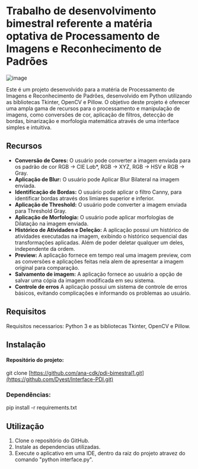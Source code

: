 # Trabalho de desenvolvimento bimestral referente a matéria optativa de Processamento de Imagens e Reconhecimento de Padrões

![image](https://github.com/Dyest/Interface-PDI/assets/64050916/e11cc5f2-cd80-4482-86a2-02c1ae0a1452)

Este é um projeto desenvolvido para a matéria de Processamento de Imagens e Reconhecimento de Padrões, desenvolvido em Python utilizando as bibliotecas Tkinter, OpenCV e Pillow. O objetivo deste projeto é oferecer uma ampla gama de recursos para o processamento e manipulação de imagens, como conversões de cor, aplicação de filtros, detecção de bordas, binarização e morfologia matemática através de uma interface simples e intuitiva. 

## Recursos 
- **Conversão de Cores:** O usuário pode converter a imagem enviada para os padrão de cor RGB -> CIE L*a*b*, RGB -> XYZ, RGB -> HSV e RGB -> Gray.
- **Aplicação de Blur:** O usuário pode Aplicar Blur Bilateral na imagem enviada.
- **Identificação de Bordas:** O usuário pode aplicar o filtro Canny, para identificar bordas através dos limiares superior e inferior.
- **Aplicação de Threshold:** O usuário pode converter a imagem enviada para Threshold Gray.
- **Aplicação de Morfologia:** O usuário pode aplicar morfologias de Dilatação na imagem enviada.
- **Histórico de Atividades e Deleção:** A aplicação possui um histórico de atividades executadas na imagem, exibindo o histórico sequencial das transformações aplicadas. Além de poder deletar qualquer um deles, independente da ordem. 
- **Preview:** A aplicação fornece em tempo real uma imagem preview, com as conversões e aplicações feitas nela alem de apresentar a imagem original para comparação.
- **Salvamento de imagem:** A aplicação fornece ao usuário a opção de salvar uma cópia da imagem modificada em seu sistema.
- **Controle de erros** A aplicação possui um sistema de controle de erros básicos, evitando complicações e informando os problemas ao usuário.


## Requisitos
Requisitos necessarios: Python 3 e as bibliotecas Tkinter, OpenCV e Pillow.


## Instalação
#### Repositório do projeto:
git clone [https://github.com/ana-cdk/pdi-bimestral1.git](https://github.com/Dyest/Interface-PDI.git)


### Dependências:
pip install -r requirements.txt


## Utilização
1. Clone o repositório do GitHub.
2. Instale as dependencias utilizadas.
3. Execute o aplicativo em uma IDE, dentro da raiz do projeto atravez do comando "python interface.py".
